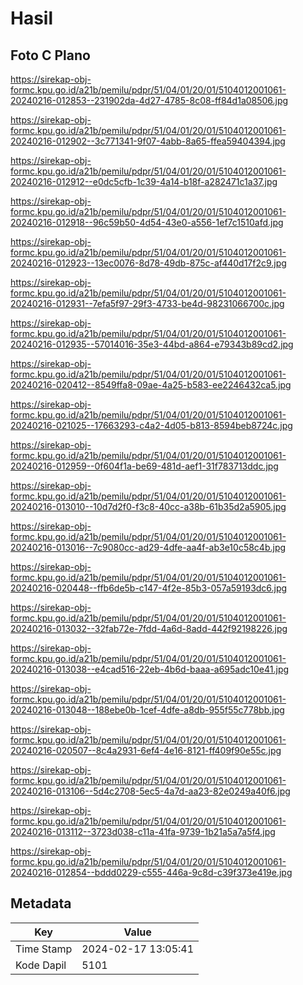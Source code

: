 # Hasil

## Foto C Plano

https://sirekap-obj-formc.kpu.go.id/a21b/pemilu/pdpr/51/04/01/20/01/5104012001061-20240216-012853--231902da-4d27-4785-8c08-ff84d1a08506.jpg

https://sirekap-obj-formc.kpu.go.id/a21b/pemilu/pdpr/51/04/01/20/01/5104012001061-20240216-012902--3c771341-9f07-4abb-8a65-ffea59404394.jpg

https://sirekap-obj-formc.kpu.go.id/a21b/pemilu/pdpr/51/04/01/20/01/5104012001061-20240216-012912--e0dc5cfb-1c39-4a14-b18f-a282471c1a37.jpg

https://sirekap-obj-formc.kpu.go.id/a21b/pemilu/pdpr/51/04/01/20/01/5104012001061-20240216-012918--96c59b50-4d54-43e0-a556-1ef7c1510afd.jpg

https://sirekap-obj-formc.kpu.go.id/a21b/pemilu/pdpr/51/04/01/20/01/5104012001061-20240216-012923--13ec0076-8d78-49db-875c-af440d17f2c9.jpg

https://sirekap-obj-formc.kpu.go.id/a21b/pemilu/pdpr/51/04/01/20/01/5104012001061-20240216-012931--7efa5f97-29f3-4733-be4d-98231066700c.jpg

https://sirekap-obj-formc.kpu.go.id/a21b/pemilu/pdpr/51/04/01/20/01/5104012001061-20240216-012935--57014016-35e3-44bd-a864-e79343b89cd2.jpg

https://sirekap-obj-formc.kpu.go.id/a21b/pemilu/pdpr/51/04/01/20/01/5104012001061-20240216-020412--8549ffa8-09ae-4a25-b583-ee2246432ca5.jpg

https://sirekap-obj-formc.kpu.go.id/a21b/pemilu/pdpr/51/04/01/20/01/5104012001061-20240216-021025--17663293-c4a2-4d05-b813-8594beb8724c.jpg

https://sirekap-obj-formc.kpu.go.id/a21b/pemilu/pdpr/51/04/01/20/01/5104012001061-20240216-012959--0f604f1a-be69-481d-aef1-31f783713ddc.jpg

https://sirekap-obj-formc.kpu.go.id/a21b/pemilu/pdpr/51/04/01/20/01/5104012001061-20240216-013010--10d7d2f0-f3c8-40cc-a38b-61b35d2a5905.jpg

https://sirekap-obj-formc.kpu.go.id/a21b/pemilu/pdpr/51/04/01/20/01/5104012001061-20240216-013016--7c9080cc-ad29-4dfe-aa4f-ab3e10c58c4b.jpg

https://sirekap-obj-formc.kpu.go.id/a21b/pemilu/pdpr/51/04/01/20/01/5104012001061-20240216-020448--ffb6de5b-c147-4f2e-85b3-057a59193dc6.jpg

https://sirekap-obj-formc.kpu.go.id/a21b/pemilu/pdpr/51/04/01/20/01/5104012001061-20240216-013032--32fab72e-7fdd-4a6d-8add-442f92198226.jpg

https://sirekap-obj-formc.kpu.go.id/a21b/pemilu/pdpr/51/04/01/20/01/5104012001061-20240216-013038--e4cad516-22eb-4b6d-baaa-a695adc10e41.jpg

https://sirekap-obj-formc.kpu.go.id/a21b/pemilu/pdpr/51/04/01/20/01/5104012001061-20240216-013048--188ebe0b-1cef-4dfe-a8db-955f55c778bb.jpg

https://sirekap-obj-formc.kpu.go.id/a21b/pemilu/pdpr/51/04/01/20/01/5104012001061-20240216-020507--8c4a2931-6ef4-4e16-8121-ff409f90e55c.jpg

https://sirekap-obj-formc.kpu.go.id/a21b/pemilu/pdpr/51/04/01/20/01/5104012001061-20240216-013106--5d4c2708-5ec5-4a7d-aa23-82e0249a40f6.jpg

https://sirekap-obj-formc.kpu.go.id/a21b/pemilu/pdpr/51/04/01/20/01/5104012001061-20240216-013112--3723d038-c11a-41fa-9739-1b21a5a7a5f4.jpg

https://sirekap-obj-formc.kpu.go.id/a21b/pemilu/pdpr/51/04/01/20/01/5104012001061-20240216-012854--bddd0229-c555-446a-9c8d-c39f373e419e.jpg


## Metadata

| Key        | Value               |
| ---------- | ------------------- |
| Time Stamp | 2024-02-17 13:05:41 |
| Kode Dapil | 5101                |



